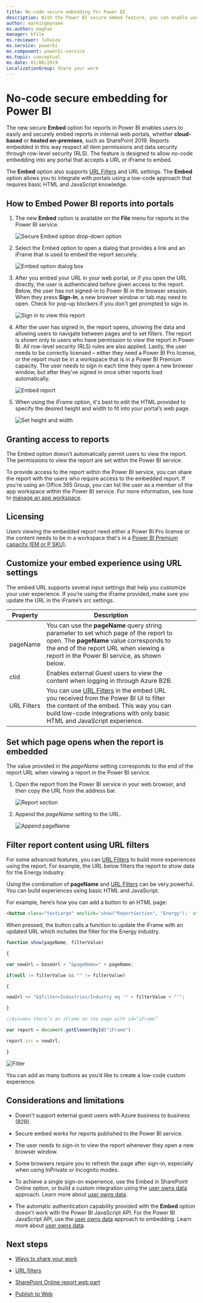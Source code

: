 ```yaml
---
title: No-code secure embedding for Power BI 
description: With the Power BI secure embed feature, you can enable users to easily and securely embed reports in internal web portals.
author: markingmyname
ms.author: maghan
manager: kfile
ms.reviewer: lukaszp
ms.service: powerbi
ms.component: powerbi-service
ms.topic: conceptual
ms.date: 01/08/2019
LocalizationGroup: Share your work
---
```


# No-code secure embedding for Power BI  

The new secure **Embed** option for reports in Power BI enables users to easily and securely embed reports in internal web portals, whether **cloud-based** or **hosted on-premises**, such as SharePoint 2019. Reports embedded in this way respect all item permissions and data security through row-level security (RLS). The feature is designed to allow no-code embedding into any portal that accepts a URL or iFrame to embed.

The **Embed** option also supports [URL Filters](service-url-filters.md) and URL settings. The **Embed** option allows you to integrate with portals using a low-code approach that requires basic HTML and JavaScript knowledge.

## How to **Embed** Power BI reports into portals

1. The new **Embed** option is available on the **File** menu for reports in the Power BI service.

    ![Secure Embed option drop-down option](media/service-embed-secure/secure-embed-drop-down-menu.png)

2. Select the Embed option to open a dialog that provides a link and an iFrame that is used to embed the report securely.

    ![Embed option dialog box](media/service-embed-secure/secure-embed-code-dialog.png)

3. After you embed your URL in your web portal, or if you open the URL directly, the user is authenticated before given access to the report. Below, the user has not signed-in to Power BI in the browser session. When they press **Sign-In**, a new browser window or tab may need to open. Check for pop-up blockers if you don't get prompted to sign in.

    ![Sign in to view this report](media/service-embed-secure/secure-embed-sign-in.png)

4. After the user has signed in, the report opens, showing the data and allowing users to navigate between pages and to set filters. The report is shown only to users who have permission to view the report in Power BI. All row-level security (RLS) rules are also applied. Lastly, the user needs to be correctly licensed – either they need a Power BI Pro license, or the report must be in a workspace that is in a Power BI Premium capacity. The user needs to sign in each time they open a new browser window, but after they’ve signed in once other reports load automatically.

    ![Embed report](media/service-embed-secure/secure-embed-report.png)

5. When using the iFrame option, it's best to edit the HTML provided to specify the desired height and width to fit into your portal’s web page.

    ![Set height and width](media/service-embed-secure/secure-embed-size.png)

## Granting access to reports

The Embed option doesn't automatically permit users to view the report. The permissions to view the report are set within the Power BI service.

To provide access to the report within the Power BI service, you can share the report with the users who require access to the embedded report. If you're using an Office 365 Group, you can list the user as a member of the app workspace within the Power BI service. For more information, see how to [manage an app workspace](service-manage-app-workspace-in-power-bi-and-office-365.md).

## Licensing

Users viewing the embedded report need either a Power BI Pro license or the content needs to be in a workspace that's in a [Power BI Premium capacity (EM or P SKU)](service-admin-premium-purchase.md).

## Customize your embed experience using URL settings

The embed URL supports several input settings that help you customize your user experience. If you’re using the iFrame provided, make sure you update the URL in the iFrame’s src settings.

| Property  | Description  |  |  |  |
|--------------|-----------------------------------------------------------------------------------------------------------------------------------------------------------------------------------------------------------------------|---|---|---|
| pageName  | You can use the **pageName** query string parameter to set which page of the report to open. The **pageName** value corresponds to the end of the report URL when viewing a report in the Power BI service, as shown below.   |  |  |  |
| ctid  | Enables external Guest users to view the content when logging in through Azure B2B.   |  |  |  |
| URL Filters  | You can use [URL Filters](service-url-filters.md) in the embed URL you received from the Power BI UI to filter the content of the embed. This way you can build low-code integrations with only basic HTML and JavaScript experience.  |  |  |  |

## Set which page opens when the report is embedded

The value provided in the *pageName* setting corresponds to the end of the report URL when viewing a report in the Power BI service.

1. Open the report from the Power BI service in your web browser, and then copy the URL from the address bar.

    ![Report section](media/service-embed-secure/secure-embed-report-section.png)

2. Append the *pageName* setting to the URL.

    ![Append pageName](media/service-embed-secure/secure-embed-append-page-name.png)

## Filter report content using URL filters

For some advanced features, you can [URL Filters](service-url-filters.md) to build more experiences using the report. For example, the URL below filters the report to show data for the Energy industry.

Using the combination of **pageName** and [URL Filters](service-url-filters.md) can be very powerful. You can build experiences using basic HTML and JavaScript.

For example, here’s how you can add a button to an HTML page:

```html
<button class="textLarge" onclick='show("ReportSection", "Energy");' style="display: inline-block;">Show Energy</button>
```

When pressed, the button calls a function to update the iFrame with an updated URL which includes the filter for the Energy industry.

```javascript
function show(pageName, filterValue)

{

var newUrl = baseUrl + "&pageName=" + pageName;

if(null != filterValue && "" != filterValue)

{

newUrl += "&$filter=Industries/Industry eq '" + filterValue + "'";

}

//Assumes there’s an iFrame on the page with id=”iFrame”

var report = document.getElementById("iFrame")

report.src = newUrl;

}
```

![Filter](media/service-embed-secure/secure-embed-filter.png)

You can add as many buttons as you’d like to create a low-code custom experience. 

## Considerations and limitations

* Doesn't support external guest users with Azure business to business (B2B).

* Secure embed works for reports published to the Power BI service.

* The user needs to sign-in to view the report whenever they open a new browser window.

* Some browsers require you to refresh the page after sign-in, especially when using  InPrivate or Incognito modes.

* To achieve a single sign-on experience, use the Embed in SharePoint Online option, or build a custom integration using the [user owns data](developer/embed-sample-for-your-organization.md) approach. Learn more about [user owns data](developer/embed-sample-for-your-organization.md).

* The automatic authentication capability provided with the **Embed** option doesn't work with the Power BI JavaScript API. For the Power BI JavaScript API, use the [user owns data](developer/embed-sample-for-your-organization.md) approach to embedding. Learn more about [user owns data](developer/embed-sample-for-your-organization.md).

## Next steps

* [Ways to share your work](service-how-to-collaborate-distribute-dashboards-reports.md)

* [URL filters](service-url-filters.md)

* [SharePoint Online report web part](service-embed-report-spo.md)

* [Publish to Web](service-publish-to-web.md)